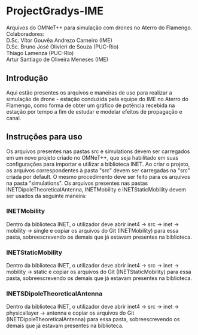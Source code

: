 # ProjectGradys-IME
Arquivos do OMNeT++ para simulação com drones no Aterro do Flamengo. <br />
Colaboradores: <br />
D.Sc. Vítor Gouvêa Andrezo Carneiro (IME) <br />
D.Sc. Bruno José Olivieri de Souza (PUC-Rio) <br />
Thiago Lamenza (PUC-Rio) <br />
Artur Santiago de Oliveira Meneses (IME)
## Introdução
Aqui estão presentes os arquivos e maneiras de uso para realizar a simulação de drone - estação conduzida pela equipe do IME no Aterro do Flamengo, como forma de obter um gráfico de potência recebida na estação por tempo a fim de estudar e modelar efeitos de propagação e canal.
## Instruções para uso
Os arquivos presentes nas pastas src e simulations devem ser carregados em um novo projeto criado no OMNeT++, que seja habilitado em suas configurações para importar e utilizar a biblioteca INET. Ao criar o projeto, os arquivos correspondentes à pasta "src" devem ser carregadas na "src" criada por default. O mesmo procedimento deve ser feito para os arquivos na pasta "simulations".
Os arquivos presentes nas pastas INETDipoleTheoreticalAntenna, INETMobility e INETStaticMobility devem ser usados da seguinte maneira: 
### INETMobility
Dentro da biblioteca INET, o utilizador deve abrir inet4 -> src -> inet -> mobility -> single e copiar os arquivos do Git (INETMobility) para essa pasta, sobreescrevendo os demais que já estavam presentes na biblioteca.
### INETStaticMobility
Dentro da biblioteca INET, o utilizador deve abrir inet4 -> src -> inet -> mobility -> static e copiar os arquivos do Git (INETStaticMobility) para essa pasta, sobreescrevendo os demais que já estavam presentes na biblioteca.
### INETSDipoleTheoreticalAntenna
Dentro da biblioteca INET, o utilizador deve abrir inet4 -> src -> inet -> physicallayer -> antenna e copiar os arquivos do Git (INETDipoleTheoreticalAntenna) para essa pasta, sobreescrevendo os demais que já estavam presentes na biblioteca.
